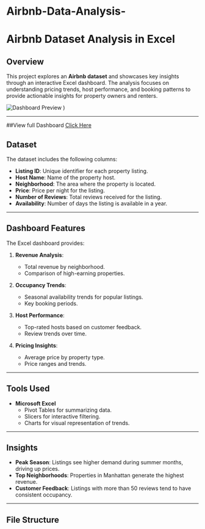 # Airbnb-Data-Analysis-
# Airbnb Dataset Analysis in Excel  

## Overview  
This project explores an **Airbnb dataset** and showcases key insights through an interactive Excel dashboard. The analysis focuses on understanding pricing trends, host performance, and booking patterns to provide actionable insights for property owners and renters.  

![Dashboard Preview](https://github.com/user-attachments/assets/a6881700-6cf8-43b9-b921-6abcc1d1b5c6)
)

---
##View full Dashboard
[Click Here](aHR0cHM6Ly8xZHJ2Lm1zL3gvYy9kMTYzZTQyNTMxNTBlMTRlL0VlZXdfWTVtaU1oT3F0WlRpcFVKTUJZQjJzYVJmcDhtd0VuTERONkphbGFSMXc_cnRpbWU9RnNBT3kwc1ozVWc)

## Dataset  
The dataset includes the following columns:  
- **Listing ID**: Unique identifier for each property listing.  
- **Host Name**: Name of the property host.  
- **Neighborhood**: The area where the property is located.  
- **Price**: Price per night for the listing.  
- **Number of Reviews**: Total reviews received for the listing.  
- **Availability**: Number of days the listing is available in a year.  

---

## Dashboard Features  
The Excel dashboard provides:  
1. **Revenue Analysis**:  
   - Total revenue by neighborhood.  
   - Comparison of high-earning properties.  

2. **Occupancy Trends**:  
   - Seasonal availability trends for popular listings.  
   - Key booking periods.  

3. **Host Performance**:  
   - Top-rated hosts based on customer feedback.  
   - Review trends over time.  

4. **Pricing Insights**:  
   - Average price by property type.  
   - Price ranges and trends.

---

## Tools Used  
- **Microsoft Excel**  
  - Pivot Tables for summarizing data.  
  - Slicers for interactive filtering.  
  - Charts for visual representation of trends.  

---

## Insights  
- **Peak Season**: Listings see higher demand during summer months, driving up prices.  
- **Top Neighborhoods**: Properties in Manhattan generate the highest revenue.  
- **Customer Feedback**: Listings with more than 50 reviews tend to have consistent occupancy.  

---

## File Structure  
